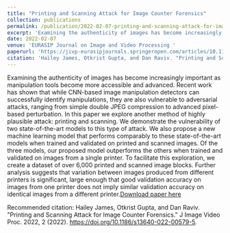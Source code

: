 ```yaml
---
title: "Printing and Scanning Attack for Image Counter Forensics"
collection: publications
permalink: /publication/2022-02-07-printing-and-scanning-attack-for-image-counter-forensics
excerpt: 'Examining the authenticity of images has become increasingly important as manipulation tools become more accessible and advanced. Recent work has shown that while CNN-based image manipulation detectors can successfully identify manipulations, they are also vulnerable to adversarial attacks, ranging from simple double JPEG compression to advanced pixel-based perturbation. In this paper we explore another method of highly plausible attack: printing and scanning. We demonstrate the vulnerability of two state-of-the-art models to this type of attack. We also propose a new machine learning model that performs comparably to these state-of-the-art models when trained and validated on printed and scanned images. Of the three models, our proposed model outperforms the others when trained and validated on images from a single printer. To facilitate this exploration, we create a dataset of over 6,000 printed and scanned image blocks. Further analysis suggests that variation between images produced from different printers is significant, large enough that good validation accuracy on images from one printer does not imply similar validation accuracy on identical images from a different printer.[Download paper here](https://arxiv.org/pdf/2005.02160)'
date: 2022-02-07
venue: 'EURASIP Journal on Image and Video Processing '
paperurl: 'https://jivp-eurasipjournals.springeropen.com/articles/10.1186/s13640-022-00579-5'
citation: 'Hailey James, Otkrist Gupta, and Dan Raviv. "Printing and Scanning Attack for Image Counter Forensics." J Image Video Proc. 2022, 2 (2022). https://doi.org/10.1186/s13640-022-00579-5'
---
```

Examining the authenticity of images has become increasingly important as manipulation tools become more accessible and advanced. Recent work has shown that while CNN-based image manipulation detectors can successfully identify manipulations, they are also vulnerable to adversarial attacks, ranging from simple double JPEG compression to advanced pixel-based perturbation. In this paper we explore another method of highly plausible attack: printing and scanning. We demonstrate the vulnerability of two state-of-the-art models to this type of attack. We also propose a new machine learning model that performs comparably to these state-of-the-art models when trained and validated on printed and scanned images. Of the three models, our proposed model outperforms the others when trained and validated on images from a single printer. To facilitate this exploration, we create a dataset of over 6,000 printed and scanned image blocks. Further analysis suggests that variation between images produced from different printers is significant, large enough that good validation accuracy on images from one printer does not imply similar validation accuracy on identical images from a different printer.[Download paper here](https://arxiv.org/pdf/2005.02160)

Recommended citation: Hailey James, Otkrist Gupta, and Dan Raviv. "Printing and Scanning Attack for Image Counter Forensics." J Image Video Proc. 2022, 2 (2022). https://doi.org/10.1186/s13640-022-00579-5.
